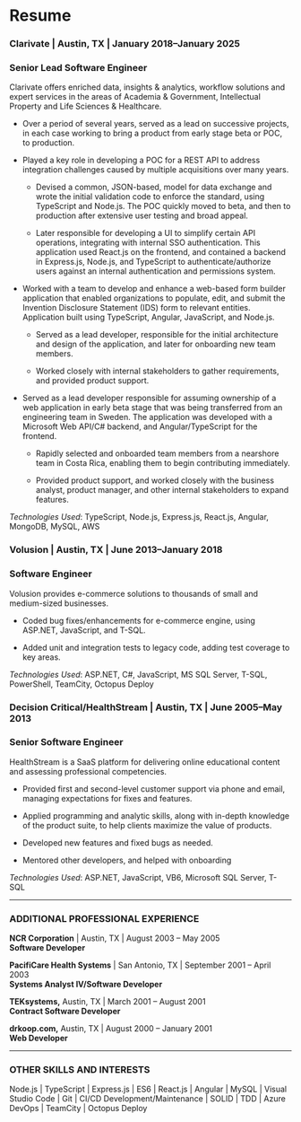 # Resume

<h3>Clarivate | Austin, TX | January 2018–January 2025</h3>
<h3>Senior Lead Software Engineer</h3>

<span class="job-details">Clarivate offers enriched data, insights & analytics, workflow solutions and expert services in the areas of Academia & Government, Intellectual Property and Life Sciences & Healthcare.</span>

- <span class="job-details">Over a period of several years, served as a lead on successive projects, in each case working to bring a product from early stage beta or POC, to production.</span>

- <span class="job-details">Played a key role in developing a POC for a REST API to address integration challenges caused by multiple acquisitions over many years.</span>

  - <span class="job-details">Devised a common, JSON-based, model for data exchange and wrote the initial validation code to enforce the standard, using TypeScript and Node.js. The POC quickly moved to beta, and then to production after extensive user testing and broad appeal.</span>

  - <span class="job-details">Later responsible for developing a UI to simplify certain API operations, integrating with internal SSO authentication. This application used React.js on the frontend, and contained a backend in Express.js, Node.js, and TypeScript to authenticate/authorize users against an internal authentication and permissions system.</span>

- <span class="job-details">Worked with a team to develop and enhance a web-based form builder application that enabled organizations to populate, edit, and submit the Invention Disclosure Statement (IDS) form to relevant entities. Application built using TypeScript, Angular, JavaScript, and Node.js.</span>

  - <span class="job-details">Served as a lead developer, responsible for the initial architecture and design of the application, and later for onboarding new team members.</span>

  - <span class="job-details">Worked closely with internal stakeholders to gather requirements, and provided product support.</span>

- <span class="job-details">Served as a lead developer responsible for assuming ownership of a web application in early beta stage that was being transferred from an engineering team in Sweden. The application was developed with a Microsoft Web API/C# backend, and Angular/TypeScript for the frontend.</span>

  - <span class="job-details">Rapidly selected and onboarded team members from a nearshore team in Costa Rica, enabling them to begin contributing immediately.</span>

  - <span class="job-details">Provided product support, and worked closely with the business analyst, product manager, and other internal stakeholders to expand features.</span>

<span class="job-details">*Technologies Used*: TypeScript, Node.js, Express.js, React.js, Angular, MongoDB, MySQL, AWS
</span>

<h3>Volusion | Austin, TX | June 2013–January 2018</h3>
<h3>Software Engineer</h3>

<span class="job-details">Volusion provides e-commerce solutions to thousands of small and medium-sized businesses.</span>

- <span class="job-details">Coded bug fixes/enhancements for e-commerce engine, using ASP.NET, JavaScript, and T-SQL.</span>

- <span class="job-details">Added unit and integration tests to legacy code, adding test coverage to key areas.</span>

<span class="job-details">*Technologies Used*: ASP\.NET, C#, JavaScript, MS SQL Server, T-SQL, PowerShell, TeamCity, Octopus Deploy</span>

<h3>Decision Critical/HealthStream | Austin, TX | June 2005–May 2013</h3>
<h3>Senior Software Engineer</h3>

<span class="job-details">HealthStream is a SaaS platform for delivering online educational content and assessing professional competencies.</span>

- <span class="job-details">Provided first and second-level customer support via phone and email, managing expectations for fixes and features.</span>

- <span class="job-details">Applied programming and analytic skills, along with in-depth knowledge of the product suite, to help clients maximize the value of products.</span>

- <span class="job-details">Developed new features and fixed bugs as needed.</span>

- <span class="job-details">Mentored other developers, and helped with onboarding</span>

<span class="job-details">*Technologies Used*: ASP\.NET, JavaScript, VB6, Microsoft SQL Server, T-SQL</span>

___

<h3>ADDITIONAL PROFESSIONAL EXPERIENCE</h3>

<span class="job-details"><b>NCR Corporation</b> | Austin, TX | August 2003 – May 2005
<br><b>Software Developer</b></span>

<span class="job-details"><b>PacifiCare Health Systems</b> | San Antonio, TX | September 2001 – April 2003
<br><b>Systems Analyst IV/Software Developer</b></span>

<span class="job-details"><b>TEKsystems,</b> Austin, TX | March 2001 – August 2001
<br><b>Contract Software Developer</b></span>

<span class="job-details"><b>drkoop\.com,</b> Austin, TX | August 2000 – January 2001
<br><b>Web Developer</b></span>

___

<h3>OTHER SKILLS AND INTERESTS</h3>
<span class="job-details">Node.js | TypeScript | Express.js | ES6 | React.js | Angular | MySQL | Visual Studio Code | Git | CI/CD Development/Maintenance | SOLID | TDD | Azure DevOps | TeamCity | Octopus Deploy</span>
